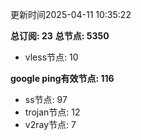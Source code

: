 更新时间2025-04-11 10:35:22

**总订阅: 23**
**总节点: 5350**
- vless节点: 10

**google ping有效节点: 116**
- ss节点: 97
- trojan节点: 12
- v2ray节点: 7
